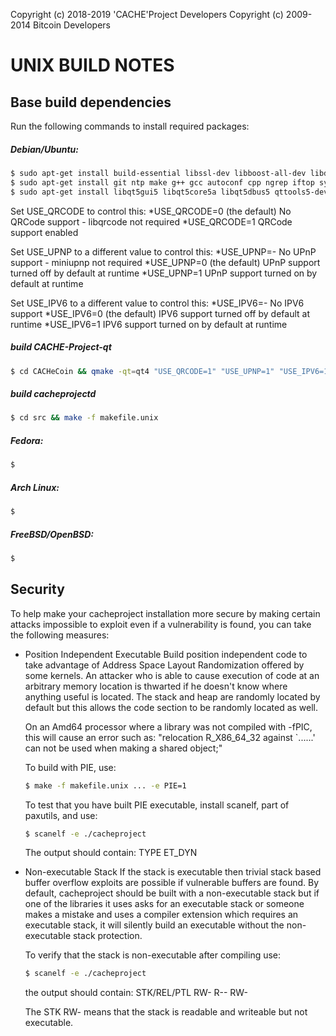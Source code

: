 Copyright (c) 2018-2019 'CACHE'Project Developers
Copyright (c) 2009-2014 Bitcoin Developers


UNIX BUILD NOTES
====================



Base build dependencies
-----------------------

Run the following commands to install required packages:


##### Debian/Ubuntu:
```bash
$ sudo apt-get install build-essential libssl-dev libboost-all-dev libdb5.3 libdb5.3-dev libdb5.3++-dev libtool automake libevent-dev bsdmainutils -y
$ sudo apt-get install git ntp make g++ gcc autoconf cpp ngrep iftop sysstat autotools-dev pkg-config libminiupnpc-dev libzmq3-dev -y
$ sudo apt-get install libqt5gui5 libqt5core5a libqt5dbus5 qttools5-dev qttools5-dev-tools libprotobuf-dev protobuf-compiler libqrencode-dev -y
```

Set USE_QRCODE to control this:
*USE_QRCODE=0   (the default) No QRCode support - libqrcode not required
*USE_QRCODE=1   QRCode support enabled

Set USE_UPNP to a different value to control this:
*USE_UPNP=-    No UPnP support - miniupnp not required
*USE_UPNP=0    (the default) UPnP support turned off by default at runtime
*USE_UPNP=1    UPnP support turned on by default at runtime

Set USE_IPV6 to a different value to control this:
*USE_IPV6=-    No IPV6 support
*USE_IPV6=0    (the default) IPV6 support turned off by default at runtime
*USE_IPV6=1    IPV6 support turned on by default at runtime

##### build CACHE-Project-qt
```bash
$ cd CACHeCoin && qmake -qt=qt4 "USE_QRCODE=1" "USE_UPNP=1" "USE_IPV6=1" *.pro && make
```

##### build cacheprojectd
```bash
$ cd src && make -f makefile.unix
```


##### Fedora:
```bash
$
```


##### Arch Linux:
```bash
$
```


##### FreeBSD/OpenBSD:
```bash
$
```



Security
--------

To help make your cacheproject installation more secure by making certain attacks impossible to
exploit even if a vulnerability is found, you can take the following measures:

* Position Independent Executable
    Build position independent code to take advantage of Address Space Layout Randomization
    offered by some kernels. An attacker who is able to cause execution of code at an arbitrary
    memory location is thwarted if he doesn't know where anything useful is located.
    The stack and heap are randomly located by default but this allows the code section to be
    randomly located as well.

    On an Amd64 processor where a library was not compiled with -fPIC, this will cause an error
    such as: "relocation R_X86_64_32 against `......' can not be used when making a shared object;"

    To build with PIE, use:
    ```bash
    $ make -f makefile.unix ... -e PIE=1
    ```

    To test that you have built PIE executable, install scanelf, part of paxutils, and use:
    ```bash
    $ scanelf -e ./cacheproject
    ```

    The output should contain:
     TYPE
    ET_DYN

* Non-executable Stack
    If the stack is executable then trivial stack based buffer overflow exploits are possible if
    vulnerable buffers are found. By default, cacheproject should be built with a non-executable stack
    but if one of the libraries it uses asks for an executable stack or someone makes a mistake
    and uses a compiler extension which requires an executable stack, it will silently build an
    executable without the non-executable stack protection.

    To verify that the stack is non-executable after compiling use:
    ```bash
    $ scanelf -e ./cacheproject
    ```

    the output should contain:
    STK/REL/PTL
    RW- R-- RW-

    The STK RW- means that the stack is readable and writeable but not executable.
